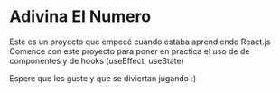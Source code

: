 # Adivina El Numero

Este es un proyecto que empecé cuando estaba aprendiendo React.js
Comence con este proyecto para poner en practica el uso de de componentes y de hooks (useEffect, useState)

Espere que les guste y que se diviertan jugando :)